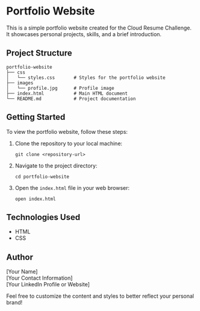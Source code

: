 # Portfolio Website

This is a simple portfolio website created for the Cloud Resume Challenge. It showcases personal projects, skills, and a brief introduction.

## Project Structure

```
portfolio-website
├── css
│   └── styles.css       # Styles for the portfolio website
├── images
│   └── profile.jpg      # Profile image
├── index.html           # Main HTML document
└── README.md            # Project documentation
```

## Getting Started

To view the portfolio website, follow these steps:

1. Clone the repository to your local machine:
   ```
   git clone <repository-url>
   ```

2. Navigate to the project directory:
   ```
   cd portfolio-website
   ```

3. Open the `index.html` file in your web browser:
   ```
   open index.html
   ```

## Technologies Used

- HTML
- CSS

## Author

[Your Name]  
[Your Contact Information]  
[Your LinkedIn Profile or Website]  

Feel free to customize the content and styles to better reflect your personal brand!